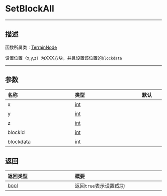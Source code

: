 
# SetBlockAll
-----------------------------------------------------------------------------------------
## 描述

函数所属类：[TerrainNode](/Api/Class/Build/TerrainNode.md)

设置位置（x,y,z）为XXX方块，并且设置该位置的`blockdata`

-----------------------------------------------------------------------------------------
## 参数

|<div style="width:200px">**名称**</div>|<div style="width:200px">**类型**</div>|<div style="width:200px">**默认**</div>|<div style="width:345px">**描述**</div>|
|:--------------------|:--------------------|:--------------------|:--------------------|
|x|[int](/Api/DataType/int.md)||坐标x轴|
|y|[int](/Api/DataType/int.md)||坐标y轴|
|z|[int](/Api/DataType/int.md)||坐标z轴|
|blockid|[int](/Api/DataType/int.md)||方块id|
|blockdata|[int](/Api/DataType/int.md)||方块data|

## 返回

|<div style="width:200px">**返回类型**</div>|<div style="width:800px">**概要**</div>|
|:---|:---|
|[bool](/Api/DataType/bool.md)|返回`true`表示设置成功|